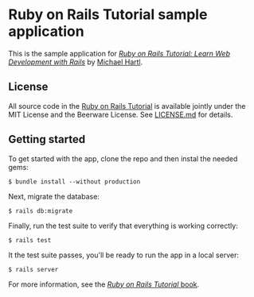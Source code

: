 # Ruby on Rails Tutorial sample application

This is the sample application for
[*Ruby on Rails Tutorial:
Learn Web Development with Rails*](http://www.railstutoria.org/)
by [Michael Hartl](http://www.michaelhartl.com/).

## License

All source code in the [Ruby on Rails Tutorial](http://railstutorial.org/)
is available jointly under the MIT License and the Beerware License. See
[LICENSE.md](LICENSE.md) for details.

## Getting started

To get started with the app, clone the repo and then instal the needed gems:

```
$ bundle install --without production
```

Next, migrate the database:

```
$ rails db:migrate
```

Finally, run the test suite to verify that everything is working correctly:

```
$ rails test
```

It the test suite passes, you'll be ready to run the app in a local server:

```
$ rails server
```

For more information, see the
[*Ruby on Rails Tutorial* book](http://railstutorial.org/book).











